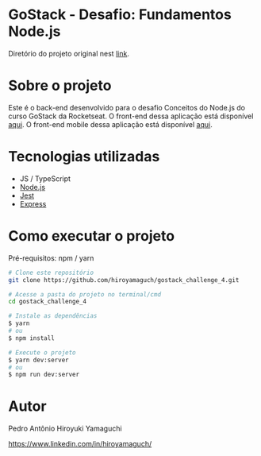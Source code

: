 # GoStack - Desafio: Fundamentos Node.js
Diretório do projeto original nest [link](https://github.com/rocketseat-education/bootcamp-gostack-desafios/tree/master/desafio-fundamentos-nodejs).

# Sobre o projeto
Este é o back-end desenvolvido para o desafio Conceitos do Node.js do curso GoStack da Rocketseat. O front-end dessa aplicação está disponível [aqui](https://github.com/hiroyamaguch/gostack_challenge_2). O front-end mobile dessa aplicação está disponível [aqui](https://github.com/hiroyamaguch/gostack_challenge_3).

# Tecnologias utilizadas
- JS / TypeScript
- [Node.js](https://nodejs.org/en/)
- [Jest](https://jestjs.io/pt-BR/)
- [Express](https://expressjs.com/pt-br/)

# Como executar o projeto
Pré-requisitos: npm / yarn

```bash
# Clone este repositório
git clone https://github.com/hiroyamaguch/gostack_challenge_4.git

# Acesse a pasta do projeto no terminal/cmd
cd gostack_challenge_4

# Instale as dependências
$ yarn
# ou
$ npm install

# Execute o projeto
$ yarn dev:server
# ou
$ npm run dev:server
```

# Autor

Pedro Antônio Hiroyuki Yamaguchi

https://www.linkedin.com/in/hiroyamaguch/
